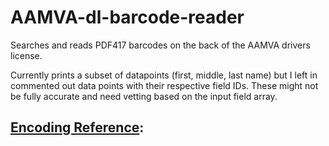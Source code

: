 # AAMVA-dl-barcode-reader
Searches and reads PDF417 barcodes on the back of the AAMVA drivers license.

Currently prints a subset of datapoints (first, middle, last name) but I left in commented out data points with their respective field IDs.  These might not be fully accurate and need vetting based on the input field array.

## [Encoding Reference](https://www.aamva.org/getmedia/99ac7057-0f4d-4461-b0a2-3a5532e1b35c/AAMVA-2020-DLID-Card-Design-Standard.pdf):
